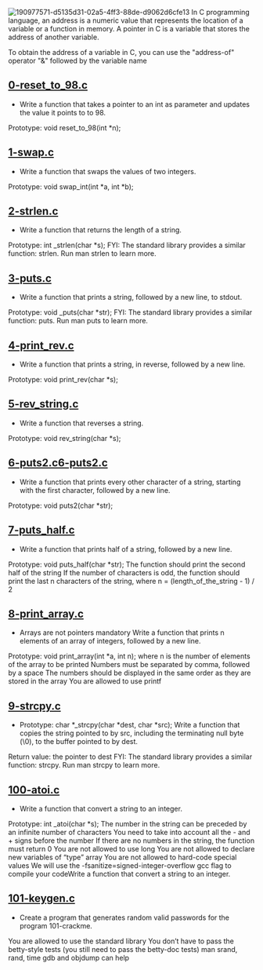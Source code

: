 ![190977571-d5135d31-02a5-4ff3-88de-d9062d6cfe13](https://user-images.githubusercontent.com/112782232/228075770-5f7d5351-92ea-4e34-9e38-ef3077451468.png)
In C programming language, an address is a numeric value that represents the location of a variable or a function in memory. A pointer in C is a variable that stores the address of another variable.

To obtain the address of a variable in C, you can use the "address-of" operator "&" followed by the variable name
## [0-reset_to_98.c](./0-reset_to_98.c)
* Write a function that takes a pointer to an int as parameter and updates the value it points to to 98.

Prototype: void reset_to_98(int *n);

## [1-swap.c](./1-swap.c)
* Write a function that swaps the values of two integers.

Prototype: void swap_int(int *a, int *b);

## [2-strlen.c](./2-strlen.c)
* Write a function that returns the length of a string.

Prototype: int _strlen(char *s);
FYI: The standard library provides a similar function: strlen. Run man strlen to learn more.

## [3-puts.c](./3-puts.c)
* Write a function that prints a string, followed by a new line, to stdout.

Prototype: void _puts(char *str);
FYI: The standard library provides a similar function: puts. Run man puts to learn more.

## [4-print_rev.c](./4-print_rev.c)
* Write a function that prints a string, in reverse, followed by a new line.

Prototype: void print_rev(char *s);

## [5-rev_string.c](./5-rev_string.c)
* Write a function that reverses a string.

Prototype: void rev_string(char *s);

## [6-puts2.c6-puts2.c](./6-puts2.c6-puts2.c)
* Write a function that prints every other character of a string, starting with the first character, followed by a new line.

Prototype: void puts2(char *str);

## [7-puts_half.c](./7-puts_half.c)
* Write a function that prints half of a string, followed by a new line.

Prototype: void puts_half(char *str);
The function should print the second half of the string
If the number of characters is odd, the function should print the last n characters of the string, where n = (length_of_the_string - 1) / 2

## [8-print_array.c](./8-print_array.c)
*  Arrays are not pointers
mandatory
Write a function that prints n elements of an array of integers, followed by a new line.

Prototype: void print_array(int *a, int n);
where n is the number of elements of the array to be printed
Numbers must be separated by comma, followed by a space
The numbers should be displayed in the same order as they are stored in the array
You are allowed to use printf

## [9-strcpy.c](./9-strcpy.c)
* Prototype: char *_strcpy(char *dest, char *src);
Write a function that copies the string pointed to by src, including the terminating null byte (\0), to the buffer pointed to by dest.

Return value: the pointer to dest
FYI: The standard library provides a similar function: strcpy. Run man strcpy to learn more.

## [100-atoi.c](./100-atoi.c)
* Write a function that convert a string to an integer.

Prototype: int _atoi(char *s);
The number in the string can be preceded by an infinite number of characters
You need to take into account all the - and + signs before the number
If there are no numbers in the string, the function must return 0
You are not allowed to use long
You are not allowed to declare new variables of “type” array
You are not allowed to hard-code special values
We will use the -fsanitize=signed-integer-overflow gcc flag to compile your codeWrite a function that convert a string to an integer.

## [101-keygen.c](./101-keygen.c)
* Create a program that generates random valid passwords for the program 101-crackme.

You are allowed to use the standard library
You don’t have to pass the betty-style tests (you still need to pass the betty-doc tests)
man srand, rand, time
gdb and objdump can help
